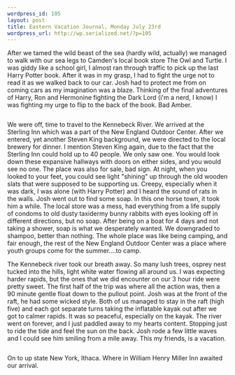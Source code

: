 ```yaml
--- 
wordpress_id: 105
layout: post
title: Eastern Vacation Journal, Monday July 23rd
wordpress_url: http://wp.serialized.net/?p=105
---
```

After we tamed the wild beast of the sea (hardly wild, actually) we managed to walk with our sea legs to Camden's local book store The Owl and Turtle. I was giddy like a school girl, I almost ran through traffic to pick up the last Harry Potter book. After it was in my grasp, I had to fight the urge not to read it as we walked back to our car. Josh had to protect me from on coming cars as my imagination was a blaze. Thinking of the final adventures of Harry, Ron and Hermonine fighting the Dark Lord (i'm a nerd, I know) I was fighting my urge to flip to the back of the book. Bad Amber.

<img src="http://serialized.net/images/28.jpg" alt="" />

We were off, time to travel to the Kennebeck River. We arrived at the Sterling Inn which was a part of the New England Outdoor Center. After we entered, yet another Steven King background, we were directed to the local brewery for dinner. I mention Steven King again, due to the fact that the Sterling Inn could hold up to 40 people. We only saw one. You would look down these expansive hallways with doors on either sides, and you would see no one. The place was also for sale, bad sign. At night, when you looked to your feet, you could see light "shining" up through the old wooden slats that were supposed to be supporting us. Creepy, especially when it was dark, I was alone (with Harry Potter) and I heard the sound of rats in the walls. Josh went out to find some soap. In this one horse town, it took him a while. The local store was a mess, had everything from a life supply of condoms to old dusty taxidermy bunny rabbits with eyes looking off in different directions, but no soap. After being on a boat for 4 days and not taking a shower, soap is what we desperately wanted. We downgraded to shampoo, better than nothing. The whole place was like being camping, and fair enough, the rest of the New England Outdoor Center was a place where youth groups come for the summer....to camp.

<p><img src="http://serialized.net/images/27.jpg" alt="" class="left" style="float:left" />
The Kennebeck river took our breath away. So many lush trees, osprey nest tucked into the hills, light white water flowing all around us. I was expecting harder rapids, but the ones that we did encounter on our 3 hour ride were pretty sweet. The first half of the trip was where all the action was, then a 90 minute gentle float down to the pullout point. Josh was at the front of the raft, he had some wicked style. Both of us managed to stay in the raft (high five) and each got separate turns taking the inflatable kayak out after we got to calmer rapids. It was so peaceful, especially on the kayak. The river went on forever, and I just paddled away to my hearts content. Stopping just to ride the tide and feel the sun on the back. Josh rode a few little waves and I could see him smiling from a mile away. This my friends, is a vacation.</p>


<img src="http://serialized.net/images/26.jpg" alt="" />

On to up state New York, Ithaca. Where in William Henry Miller Inn awaited our arrival. 
